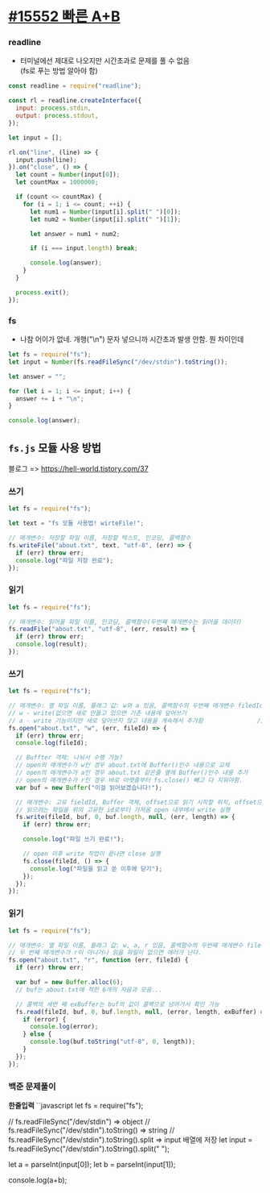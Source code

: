 # [#15552 빠른 A+B](https://www.acmicpc.net/problem/15552)

### readline
* 터미널에선 제대로 나오지만 시간초과로 문제를 풀 수 없음<br>
(fs로 푸는 방법 알아야 함)
```javascript
const readline = require("readline");

const rl = readline.createInterface({
  input: process.stdin,
  output: process.stdout,
});

let input = [];

rl.on("line", (line) => {
  input.push(line);
}).on("close", () => {
  let count = Number(input[0]);
  let countMax = 1000000;

  if (count <= countMax) {
    for (i = 1; i <= count; ++i) {
      let num1 = Number(input[i].split(" ")[0]);
      let num2 = Number(input[i].split(" ")[1]);

      let answer = num1 + num2;

      if (i === input.length) break;

      console.log(answer);
    }
  }

  process.exit();
});
```

### fs
* 나참 어이가 없네. 개행("\n") 문자 넣으니까 시간초과 발생 안함. 뭔 차이인데 
```javascript
let fs = require("fs");
let input = Number(fs.readFileSync("/dev/stdin").toString());

let answer = "";

for (let i = 1; i <= input; i++) {
  answer += i + "\n";
}

console.log(answer);

```


## `fs.js` 모듈 사용 방법
블로그 => https://hell-world.tistory.com/37
### 쓰기
```javascript
let fs = require("fs");

let text = "fs 모듈 사용법! wirteFile!";

// 매개변수: 저장할 파일 이름, 저장할 텍스트, 인코딩, 콜백함수
fs.writeFile("about.txt", text, "utf-8", (err) => {
  if (err) throw err;
  console.log("파일 저장 완료");
});
```
### 읽기
```javascript
let fs = require("fs");

// 매개변수: 읽어올 파일 이름, 인코딩, 콜백함수(두번째 매개변수는 읽어올 데이터)
fs.readFile("about.txt", "utf-8", (err, result) => {
  if (err) throw err;
  console.log(result);
});
```
### 쓰기
```javascript
let fs = require("fs");

// 매개변수: 열 파일 이름, 플래그 값: w와 a 있음, 콜백함수의 두번째 매개변수 filedId: 고유한 id 값
// w - write(없으면 새로 만들고 있으면 기존 내용에 덮어쓰기
// a - write 기능이지만 새로 덮어쓰지 않고 내용을 계속해서 추가함               // r - read 파일을 읽을 때
fs.open("about.txt", "w", (err, fileId) => {
  if (err) throw err;
  console.log(fileId);

  // Buffter 객체: 나눠서 수행 가능?
  // open의 매개변수가 w인 경우 about.txt에 Buffer()인수 내용으로 교체
  // open의 매개변수가 a인 경우 about.txt 같은줄 옆에 Buffer()인수 내용 추가
  // open의 매개변수가 r인 경우 바로 아랫줄부터 fs.close() 빼고 다 지워야함.
  var buf = new Buffer("이걸 읽어보겠습니다!");

  // 매개변수: 고유 fieldId, Buffer 객체, offset으로 읽기 시작할 위치, offset으로 어디까지 읽을지, position, 콜백함수)
  // 읽으려는 파일을 위의 고유한 id로부터 가져옴 open 내부에서 write 실행
  fs.write(fileId, buf, 0, buf.length, null, (err, length) => {
    if (err) throw err;

    console.log("파일 쓰기 완료!");

    // open 이후 write 작업이 끝나면 close 실행
    fs.close(fileId, () => {
      console.log("파일을 읽고 쓴 이후에 닫기");
    });
  });
});
```
### 읽기
```javascript
let fs = require("fs");

// 매개변수: 열 파일 이름, 플래그 값: w, a, r 있음, 콜백함수의 두번째 매개변수 filedId: 고유한 id 값
// 두 번째 매개변수가 r이 아니거나 읽을 파일이 없으면 에러가 난다.
fs.open("about.txt", "r", function (err, fileId) {
  if (err) throw err;

  var buf = new Buffer.alloc(6);
  // buf는 about.txt에 적힌 6개의 자음과 모음...

  // 콜백의 세번 째 exBuffer는 buf의 값이 콜백으로 넘어가서 확인 가능
  fs.read(fileId, buf, 0, buf.length, null, (error, length, exBuffer) => {
    if (error) {
      console.log(error);
    } else {
      console.log(buf.toString("utf-8", 0, length));
    }
  });
});

```

### 백준 문제풀이 
**한줄입력**
``javascript
let fs = require("fs");

// fs.readFileSync("/dev/stdin") => object
// fs.readFileSync("/dev/stdin").toString() => string
// fs.readFileSync("/dev/stdin").toString().split => input 배열에 저장
let input = fs.readFileSync("/dev/stdin").toString().split(" ");

let a = parseInt(input[0]);
let b = parseInt(input[1]);

console.log(a+b);
```


